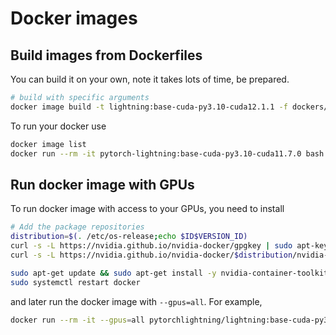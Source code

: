 # Docker images

## Build images from Dockerfiles

You can build it on your own, note it takes lots of time, be prepared.

```bash
# build with specific arguments
docker image build -t lightning:base-cuda-py3.10-cuda12.1.1 -f dockers/base-cuda/Dockerfile --build-arg "CUDA_VERSION=12.1.1" .
```

To run your docker use

```bash
docker image list
docker run --rm -it pytorch-lightning:base-cuda-py3.10-cuda11.7.0 bash
```

## Run docker image with GPUs

To run docker image with access to your GPUs, you need to install

```bash
# Add the package repositories
distribution=$(. /etc/os-release;echo $ID$VERSION_ID)
curl -s -L https://nvidia.github.io/nvidia-docker/gpgkey | sudo apt-key add -
curl -s -L https://nvidia.github.io/nvidia-docker/$distribution/nvidia-docker.list | sudo tee /etc/apt/sources.list.d/nvidia-docker.list

sudo apt-get update && sudo apt-get install -y nvidia-container-toolkit
sudo systemctl restart docker
```

and later run the docker image with `--gpus=all`. For example,

```bash
docker run --rm -it --gpus=all pytorchlightning/lightning:base-cuda-py3.10-cuda12.1.0
```
